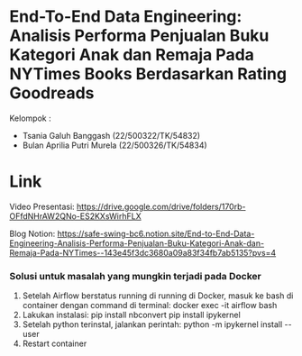 # End-To-End Data Engineering: Analisis Performa Penjualan Buku Kategori Anak dan Remaja Pada NYTimes Books Berdasarkan Rating Goodreads

Kelompok :
- Tsania Galuh Banggash (22/500322/TK/54832)
- Bulan Aprilia Putri Murela (22/500326/TK/54834)

# Link

Video Presentasi: https://drive.google.com/drive/folders/170rb-OFfdNHrAW2QNo-ES2KXsWirhFLX

Blog Notion: https://safe-swing-bc6.notion.site/End-to-End-Data-Engineering-Analisis-Performa-Penjualan-Buku-Kategori-Anak-dan-Remaja-Pada-NYTimes--143e45f3dc3680a09a83f34fb7ab5135?pvs=4

### Solusi untuk masalah yang mungkin terjadi pada Docker
1. Setelah Airflow berstatus running di running di Docker, masuk ke bash di container dengan command di terminal:
   docker exec -it airflow bash
2. Lakukan instalasi:
   pip install nbconvert
   pip install ipykernel
3. Setelah python terinstal, jalankan perintah:
   python -m ipykernel install --user
4. Restart container
